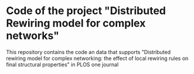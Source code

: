 # Code of the project "Distributed Rewiring model for complex networks"

This repository contains the code an data that supports "Distributed rewiring model for complex networking: the effect of local rewiring rules on final structural properties" in PLOS one journal
